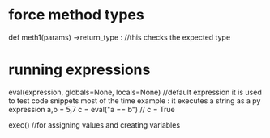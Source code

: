# force method types

def meth1(params) ->return_type : //this checks the expected type

# running expressions
eval(expression, globals=None, locals=None) //default expression
it is used to test code snippets most of the time
example : it executes a string as a py expression 
    a,b = 5,7
    c = eval("a == b") // c = True

exec() //for assigning values and creating variables
